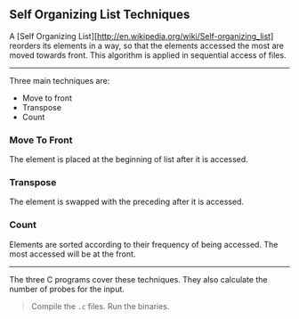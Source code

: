 ## Self Organizing List Techniques

A [Self Organizing List][http://en.wikipedia.org/wiki/Self-organizing_list] reorders its elements in a way, so that the elements accessed the most are moved towards front. This algorithm is applied in sequential access of files.

---

Three main techniques are:

 - Move to front
 - Transpose
 - Count
 
### Move To Front 

The element is placed at the beginning of list after it is accessed.

### Transpose

The element is swapped with the preceding after it is accessed.

### Count

Elements are sorted according to their frequency of being accessed. The most accessed will be at the front.

---

The three C programs cover these techniques. They also calculate the number of probes for the input.

> Compile the `.c` files.
> Run the binaries.
 
